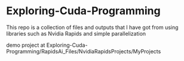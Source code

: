 # Exploring-Cuda-Programming
This repo is a collection of files and outputs that I have got from using libraries such as Nvidia Rapids and simple parallelization

demo project at Exploring-Cuda-Programming/RapidsAi_Files/NvidiaRapidsProjects/MyProjects

